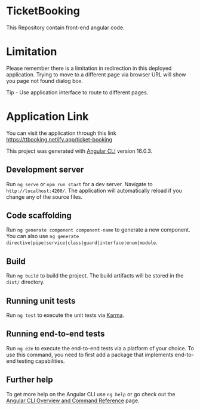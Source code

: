 # TicketBooking

This Repository contain front-end angular code.

# Limitation

Please remember there is a limitation in redirection in this deployed application.
Trying to move to a different page via browser URL will show you page not found dialog box.

Tip - Use application interface to route to different pages.

# Application Link

You can visit the application through this link https://ttbooking.netlify.app/ticket-booking


This project was generated with [Angular CLI](https://github.com/angular/angular-cli) version 16.0.3.

## Development server

Run `ng serve` or `npm run start` for a dev server. Navigate to `http://localhost:4200/`. The application will automatically reload if you change any of the source files.

## Code scaffolding

Run `ng generate component component-name` to generate a new component. You can also use `ng generate directive|pipe|service|class|guard|interface|enum|module`.

## Build

Run `ng build` to build the project. The build artifacts will be stored in the `dist/` directory.

## Running unit tests

Run `ng test` to execute the unit tests via [Karma](https://karma-runner.github.io).

## Running end-to-end tests

Run `ng e2e` to execute the end-to-end tests via a platform of your choice. To use this command, you need to first add a package that implements end-to-end testing capabilities.

## Further help

To get more help on the Angular CLI use `ng help` or go check out the [Angular CLI Overview and Command Reference](https://angular.io/cli) page.
